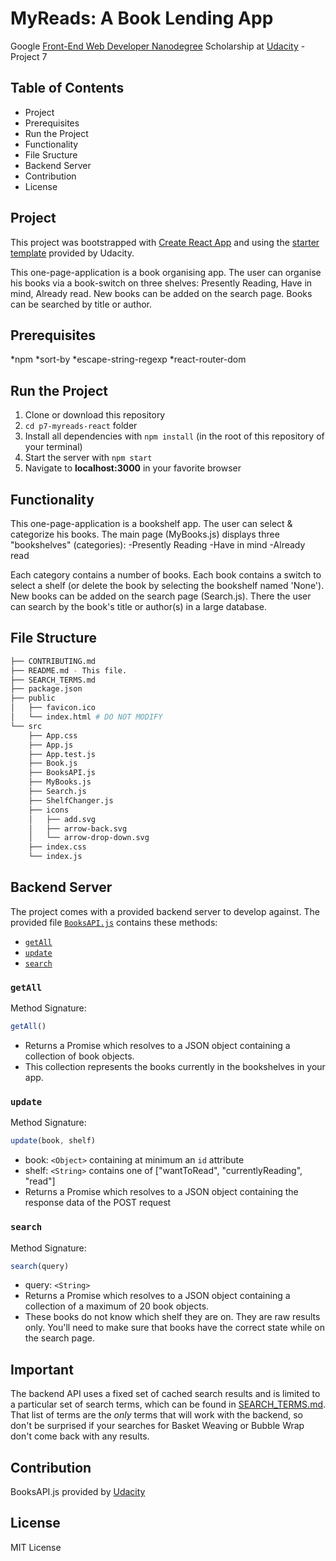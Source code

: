 # MyReads: A Book Lending App
Google [Front-End Web Developer Nanodegree](https://eu.udacity.com/course/front-end-web-developer-nanodegree--nd001) Scholarship at [Udacity](https://eu.udacity.com/)  - Project 7

## Table of Contents
  
* Project
* Prerequisites
* Run the Project
* Functionality
* File Sructure
* Backend Server
* Contribution
* License

## Project

This project was bootstrapped with [Create React App](https://github.com/facebookincubator/create-react-app) and using the [starter template](https://github.com/udacity/reactnd-project-myreads-starter) provided by Udacity.

This one-page-application is a book organising app. The user can organise his books via a book-switch on three shelves:
Presently Reading, Have in mind, Already read.
New books can be added on the search page. Books can be searched by title or author.

## Prerequisites

*npm
*sort-by
*escape-string-regexp
*react-router-dom
 

## Run the Project

 1.  Clone or download this repository
 2.  `cd p7-myreads-react` folder
 3.  Install all dependencies with `npm install` (in the root of this repository of your terminal)
 4.  Start the server with  `npm start`
 5.  Navigate to **localhost:3000** in your favorite browser
 
## Functionality
This one-page-application is a bookshelf app. The user can select & categorize his books.
The main page (MyBooks.js) displays three "bookshelves" (categories):
-Presently Reading
-Have in mind
-Already read

Each category contains a number of books.
Each book contains a switch to select a shelf (or delete the book by selecting the bookshelf named 'None').
New books can be added on the search page (Search.js). 
There the user can search by the book's title or author(s) in a large database.

## File Structure
```bash
├── CONTRIBUTING.md
├── README.md - This file.
├── SEARCH_TERMS.md 
├── package.json 
├── public
│   ├── favicon.ico 
│   └── index.html # DO NOT MODIFY
└── src
    ├── App.css 
    ├── App.js 
    ├── App.test.js
    ├── Book.js 
    ├── BooksAPI.js
    ├── MyBooks.js
    ├── Search.js
    ├── ShelfChanger.js 
    ├── icons 
    │   ├── add.svg
    │   ├── arrow-back.svg
    │   └── arrow-drop-down.svg
    ├── index.css 
    └── index.js 
```

## Backend Server

The project comes with a provided backend server to develop against. The provided file [`BooksAPI.js`](src/BooksAPI.js) contains these methods:

* [`getAll`](#getall)
* [`update`](#update)
* [`search`](#search)

### `getAll`

Method Signature:

```js
getAll()
```

* Returns a Promise which resolves to a JSON object containing a collection of book objects.
* This collection represents the books currently in the bookshelves in your app.

### `update`

Method Signature:

```js
update(book, shelf)
```

* book: `<Object>` containing at minimum an `id` attribute
* shelf: `<String>` contains one of ["wantToRead", "currentlyReading", "read"]  
* Returns a Promise which resolves to a JSON object containing the response data of the POST request

### `search`

Method Signature:

```js
search(query)
```

* query: `<String>`
* Returns a Promise which resolves to a JSON object containing a collection of a maximum of 20 book objects.
* These books do not know which shelf they are on. They are raw results only. You'll need to make sure that books have the correct state while on the search page.

## Important
The backend API uses a fixed set of cached search results and is limited to a particular set of search terms, which can be found in [SEARCH_TERMS.md](SEARCH_TERMS.md). That list of terms are the _only_ terms that will work with the backend, so don't be surprised if your searches for Basket Weaving or Bubble Wrap don't come back with any results.


## Contribution

BooksAPI.js provided by [Udacity](https://eu.udacity.com/)

## License

MIT License
